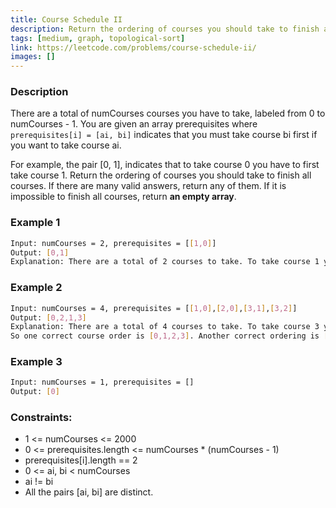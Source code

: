 ```yaml
---
title: Course Schedule II
description: Return the ordering of courses you should take to finish all courses. If there are many valid answers, return any of them. If it is impossible to finish all courses, return an empty array.
tags: [medium, graph, topological-sort]
link: https://leetcode.com/problems/course-schedule-ii/
images: []
---
```


### Description

There are a total of numCourses courses you have to take, labeled from 0 to numCourses - 1. You are given an array prerequisites where `prerequisites[i] = [ai, bi]` indicates that you must take course bi first if you want to take course ai.

For example, the pair [0, 1], indicates that to take course 0 you have to first take course 1.
Return the ordering of courses you should take to finish all courses. If there are many valid answers, return any of them. If it is impossible to finish all courses, return **an empty array**.

### Example 1

```bash
Input: numCourses = 2, prerequisites = [[1,0]]
Output: [0,1]
Explanation: There are a total of 2 courses to take. To take course 1 you should have finished course 0. So the correct course order is [0,1].
```

### Example 2

```bash
Input: numCourses = 4, prerequisites = [[1,0],[2,0],[3,1],[3,2]]
Output: [0,2,1,3]
Explanation: There are a total of 4 courses to take. To take course 3 you should have finished both courses 1 and 2. Both courses 1 and 2 should be taken after you finished course 0.
So one correct course order is [0,1,2,3]. Another correct ordering is [0,2,1,3].
```

### Example 3

```bash
Input: numCourses = 1, prerequisites = []
Output: [0]
```

### Constraints:

- 1 <= numCourses <= 2000 
- 0 <= prerequisites.length <= numCourses * (numCourses - 1)
- prerequisites[i].length == 2 
- 0 <= ai, bi < numCourses 
- ai != bi 
- All the pairs [ai, bi] are distinct.